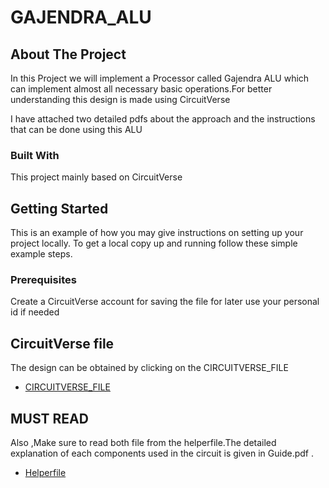 # GAJENDRA_ALU
<!-- ABOUT THE PROJECT -->
## About The Project



In this Project we will implement a Processor called Gajendra ALU which can implement almost all necessary basic operations.For better understanding this design is made using CircuitVerse

I have attached two detailed pdfs about the approach and the instructions that can be done using this ALU



### Built With

This project mainly based on CircuitVerse



<!-- GETTING STARTED -->
## Getting Started

This is an example of how you may give instructions on setting up your project locally.
To get a local copy up and running follow these simple example steps.

### Prerequisites

Create a CircuitVerse account for saving the file for later use your personal id if needed

<!-- MUST READ -->
## CircuitVerse file

The design can be obtained by clicking on the CIRCUITVERSE_FILE

-  [CIRCUITVERSE_FILE](https://circuitverse.org/users/187910/projects/gajendra_alu_processor)


## MUST READ

Also ,Make sure to read both file from the helperfile.The detailed explanation of each components used in the circuit is given in Guide.pdf .

- [Helperfile](https://drive.google.com/drive/u/0/folders/1uQy90qzinPCXQXH74__TZHPx1sOrqP_X)
